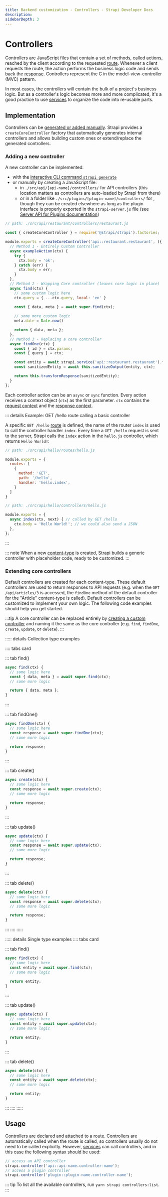 ```yaml
---
title: Backend customization - Controllers - Strapi Developer Docs
description:
sidebarDepth: 3
---
```


<!-- TODO: update SEO -->

# Controllers

Controllers are JavaScript files that contain a set of methods, called actions, reached by the client according to the requested [route](/developer-docs/latest/development/backend-customization/routes.md). Whenever a client requests the route, the action performs the business logic code and sends back the [response](/developer-docs/latest/development/backend-customization/requests-responses.md#responses). Controllers represent the C in the model-view-controller (MVC) pattern.

In most cases, the controllers will contain the bulk of a project's business logic. But as a controller's logic becomes more and more complicated, it's a good practice to use [services](/developer-docs/latest/development/backend-customization/services.md) to organize the code into re-usable parts.

## Implementation

Controllers can be [generated or added manually](#adding-a-new-controller). Strapi provides a `createCoreController` factory that automatically generates internal controllers and allows building custom ones or extend/replace the generated controllers.

### Adding a new controller

A new controller can be implemented:

- with the [interactive CLI command `strapi generate`](/developer-docs/latest/developer-resources/cli/CLI.md#strapi-generate)
- or manually by creating a JavaScript file:
  - in `./src/api/[api-name]/controllers/` for API controllers (this location matters as controllers are auto-loaded by Strapi from there)
  - or in a folder like `./src/plugins/[plugin-name]/controllers/` for , though they can be created elsewhere as long as the plugin interface is properly exported in the `strapi-server.js` file (see [Server API for Plugins documentation](/developer-docs/latest/developer-resources/plugin-api-reference/server.md))

```js
// path: ./src/api/restaurant/controllers/restaurant.js

const { createCoreController } = require('@strapi/strapi').factories;

module.exports = createCoreController('api::restaurant.restaurant', ({ strapi }) =>  {
  // Method 1 - Entirely Custom Controller
  async exampleAction(ctx) {
    try {
      ctx.body = 'ok';
    } catch (err) {
      ctx.body = err;
    }
  },
  // Method 2 - Wrapping Core controller (leaves core logic in place)
  async find(ctx) {
    // some custom logic here
    ctx.query = { ...ctx.query, local: 'en' }
    
    const { data, meta } = await super.find(ctx);

    // some more custom logic
    meta.date = Date.now()

    return { data, meta };
  },
  // Method 3 - Replacing a core controller
  async findOne(ctx) {
    const { id } = ctx.params;
    const { query } = ctx;

    const entity = await strapi.service('api::restaurant.restaurant').findOne(id, query);
    const sanitizedEntity = await this.sanitizeOutput(entity, ctx);

    return this.transformResponse(sanitizedEntity);
  }
};
```

Each controller action can be an `async` or `sync` function.
Every action receives a context object (`ctx`) as the first parameter. `ctx` contains the [request context](/developer-docs/latest/development/backend-customization/requests-responses.md#requests) and the [response context](/developer-docs/latest/development/backend-customization/requests-responses.md#responses).

::: details Example: GET /hello route calling a basic controller

A specific `GET /hello` [route](/developer-docs/latest/development/backend-customization/routes.md) is defined, the name of the router `index` is used to call the controller handler `index`. Every time a `GET /hello` request is sent to the server, Strapi calls the `index` action in the `hello.js` controller, which returns `Hello World!`:

```js
// path: ./src/api/hello/routes/hello.js

module.exports = {
  routes: [
    {
      method: 'GET',
      path: '/hello',
      handler: 'hello.index',
    }
  ]
}
```

```js
// path: ./src/api/hello/controllers/hello.js

module.exports = {
  async index(ctx, next) { // called by GET /hello 
    ctx.body = 'Hello World!'; // we could also send a JSON
  },
};
```

:::

::: note
When a new [content-type](/developer-docs/latest/development/backend-customization/models.md#content-types) is created, Strapi builds a generic controller with placeholder code, ready to be customized.
:::

### Extending core controllers

Default controllers are created for each content-type. These default controllers are used to return responses to API requests (e.g. when the `GET /api/articles/3` is accessed, the `findOne` method of the default controller for the "Article" content-type is called). Default controllers can be customized to implement your own logic. The following code examples should help you get started.

:::tip 
A core controller can be replaced entirely by [creating a custom controller](#adding-a-new-controller) and naming it the same as the core controller (e.g. `find`, `findOne`, `create`, `update`, or `delete`).
:::

::::: details Collection type examples

:::: tabs card

::: tab find()

```js
async find(ctx) {
  // some logic here
  const { data, meta } = await super.find(ctx);
  // some more logic

  return { data, meta };
}
```

:::

::: tab findOne()

```js
async findOne(ctx) {
  // some logic here
  const response = await super.findOne(ctx);
  // some more logic

  return response;
}
```

:::

::: tab create()

```js
async create(ctx) {
  // some logic here
  const response = await super.create(ctx);
  // some more logic

  return response;
}
```

:::

::: tab update()

```js
async update(ctx) {
  // some logic here
  const response = await super.update(ctx);
  // some more logic

  return response;
}
```

:::

::: tab delete()

```js
async delete(ctx) {
  // some logic here
  const response = await super.delete(ctx);
  // some more logic

  return response;
}
```

:::
::::
:::::

::::: details Single type examples
:::: tabs card

::: tab find()

```js
async find(ctx) {
  // some logic here
  const entity = await super.find(ctx);
  // some more logic

  return entity;
}
```

:::

::: tab update()

```js
async update(ctx) {
  // some logic here
  const entity = await super.update(ctx);
  // some more logic

  return entity;
}
```

:::

::: tab delete()

```js
async delete(ctx) {
  // some logic here
  const entity = await super.delete(ctx);
  // some more logic

  return entity;
}
```

:::
::::
:::::

## Usage

Controllers are declared and attached to a route. Controllers are automatically called when the route is called, so controllers usually do not need to be called explicitly. However, [services](/developer-docs/latest/development/backend-customization/services.md) can call controllers, and in this case the following syntax should be used:

```js
// access an API controller
strapi.controller('api::api-name.controller-name');
// access a plugin controller
strapi.controller('plugin::plugin-name.controller-name');
```

<!-- TODO: Confirm this structure with Alex -->

::: tip
To list all the available controllers, run `yarn strapi controllers:list`.
:::
